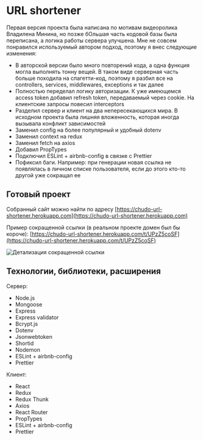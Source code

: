 # URL shortener

Первая версия проекта была написана по мотивам видеоролика Владилена Минина, но позже бОльшая часть кодовой базы была переписана, а логика работы сервера улучшена. Мне не совсем понравился используемый автором подход, поэтому я внес следующие изменения:

- В авторской версии было много повторений кода, а одна функция могла выполнять тонну вещей. В таком виде серверная часть больше походила на спагетти-код, поэтому я разбил все на controllers, services, middlewares, exceptions и так далее
- Полностью переделал логику авторизации. К уже имеющемся access token добавил refresh token, передаваемый через cookie. На клиентские запросы повесил interceptors
- Разделил сервер и клиент на два непересекающихся мира. В исходном проекта была лишняя вложенность, которая иногда вызывала конфликт зависимостей
- Заменил config на более популярный и удобный dotenv
- Заменил context на redux
- Заменил fetch на axios
- Добавил PropTypes
- Подключил ESLint + airbnb-config в связке с Prettier
- Пофиксил баги. Например: при генерации новая ссылка не появлялась в личном списке пользователя, если до этого кто-то другой уже сокращал ее

## Готовый проект

Собранный сайт можно найти по адресу [https://chudo-url-shortener.herokuapp.com](https://chudo-url-shortener.herokuapp.com)

Пример сокращенной ссылки (в реальном проекте домен был бы короче): [https://chudo-url-shortener.herokuapp.com/t/UPzZ5coSF](https://chudo-url-shortener.herokuapp.com/t/UPzZ5coSF)

![Детализация сокращенной ссылки](https://i.ibb.co/nB7S3dG/details.png)

## Технологии, библиотеки, расширения

Сервер:

- Node.js
- Mongoose
- Express
- Express validator
- Bcrypt.js
- Dotenv
- Jsonwebtoken
- Shortid
- Nodemon
- ESLint + airbnb-config
- Prettier

Клиент:

- React
- Redux
- Redux Thunk
- Аxios
- React Router
- PropTypes
- ESLint + airbnb-config
- Prettier
